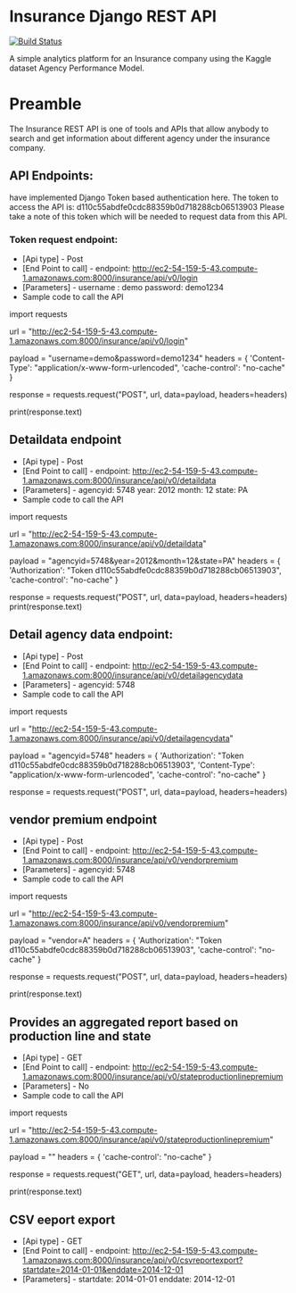 # Insurance Django REST API

[![Build Status](https://travis-ci.org/joemccann/dillinger.svg?branch=master)](https://travis-ci.org/joemccann/dillinger)


A simple analytics platform for an Insurance company using the Kaggle dataset Agency Performance Model.

# Preamble

 The Insurance REST API is one of tools and APIs that allow anybody to search and get information about different agency under the insurance company.

## API Endpoints:

have implemented Django Token based authentication here. The token to access the API is:
d110c55abdfe0cdc88359b0d718288cb06513903
Please take a note of this token which will be needed to request data from this API.

### Token request endpoint:

* [Api type] - Post
* [End Point to call] - endpoint: http://ec2-54-159-5-43.compute-1.amazonaws.com:8000/insurance/api/v0/login
* [Parameters] - username : demo password: demo1234
* Sample code to call the API 


import requests

url = "http://ec2-54-159-5-43.compute-1.amazonaws.com:8000/insurance/api/v0/login"

payload = "username=demo&password=demo1234"
headers = {
    'Content-Type': "application/x-www-form-urlencoded",
    'cache-control': "no-cache"    
}

response = requests.request("POST", url, data=payload, headers=headers)

print(response.text)

## Detaildata endpoint

* [Api type] - Post
* [End Point to call] - endpoint: http://ec2-54-159-5-43.compute-1.amazonaws.com:8000/insurance/api/v0/detaildata
* [Parameters] - agencyid: 5748 year: 2012 month: 12 state: PA
* Sample code to call the API 


import requests

url = "http://ec2-54-159-5-43.compute-1.amazonaws.com:8000/insurance/api/v0/detaildata"

payload = "agencyid=5748&year=2012&month=12&state=PA"
headers = {
    'Authorization': "Token d110c55abdfe0cdc88359b0d718288cb06513903",
    'cache-control': "no-cache"
    }

response = requests.request("POST", url, data=payload, headers=headers)
print(response.text)

## Detail agency data endpoint: 

* [Api type] - Post
* [End Point to call] - endpoint: http://ec2-54-159-5-43.compute-1.amazonaws.com:8000/insurance/api/v0/detailagencydata
* [Parameters] - agencyid: 5748
* Sample code to call the API 


import requests

url = "http://ec2-54-159-5-43.compute-1.amazonaws.com:8000/insurance/api/v0/detailagencydata"

payload = "agencyid=5748"
headers = {
    'Authorization': "Token d110c55abdfe0cdc88359b0d718288cb06513903",
    'Content-Type': "application/x-www-form-urlencoded",
    'cache-control': "no-cache"
    }

response = requests.request("POST", url, data=payload, headers=headers)

## vendor premium endpoint

* [Api type] - Post
* [End Point to call] - endpoint: http://ec2-54-159-5-43.compute-1.amazonaws.com:8000/insurance/api/v0/vendorpremium
* [Parameters] - agencyid: 5748
* Sample code to call the API 

import requests

url = "http://ec2-54-159-5-43.compute-1.amazonaws.com:8000/insurance/api/v0/vendorpremium"

payload = "vendor=A"
headers = {
    'Authorization': "Token d110c55abdfe0cdc88359b0d718288cb06513903",
    'cache-control': "no-cache"
    }

response = requests.request("POST", url, data=payload, headers=headers)

print(response.text)

## Provides an aggregated report based on production line and state

* [Api type] - GET
* [End Point to call] - endpoint: http://ec2-54-159-5-43.compute-1.amazonaws.com:8000/insurance/api/v0/stateproductionlinepremium
* [Parameters] - No
* Sample code to call the API 


import requests

url = "http://ec2-54-159-5-43.compute-1.amazonaws.com:8000/insurance/api/v0/stateproductionlinepremium"

payload = ""
headers = {
    'cache-control': "no-cache"
    }

response = requests.request("GET", url, data=payload, headers=headers)

print(response.text)

## CSV eeport export


* [Api type] - GET
* [End Point to call] - endpoint: http://ec2-54-159-5-43.compute-1.amazonaws.com:8000/insurance/api/v0/csvreportexport?startdate=2014-01-01&enddate=2014-12-01
* [Parameters] - startdate: 2014-01-01 enddate: 2014-12-01
